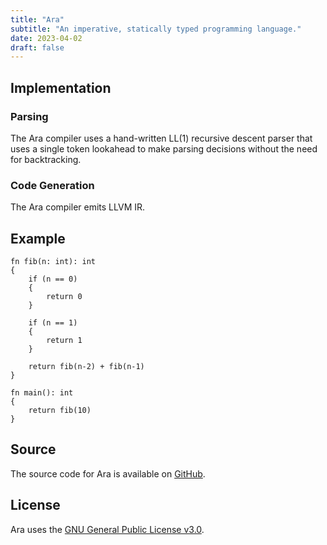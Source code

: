 ```yaml
---
title: "Ara"
subtitle: "An imperative, statically typed programming language."
date: 2023-04-02
draft: false
---
```


## Implementation

### Parsing

The Ara compiler uses a hand-written LL(1) recursive descent parser that uses a single token lookahead to make parsing decisions without the need for backtracking.

### Code Generation

The Ara compiler emits LLVM IR.

## Example

```
fn fib(n: int): int
{
    if (n == 0)
    {
        return 0
    }

    if (n == 1)
    {
        return 1
    }
  
    return fib(n-2) + fib(n-1)
}

fn main(): int
{
    return fib(10)
}
```

## Source

The source code for Ara is available on [GitHub](https://github.com/kkestell/ara).

## License

Ara uses the [GNU General Public License v3.0](https://www.gnu.org/licenses/gpl-3.0.en.html).